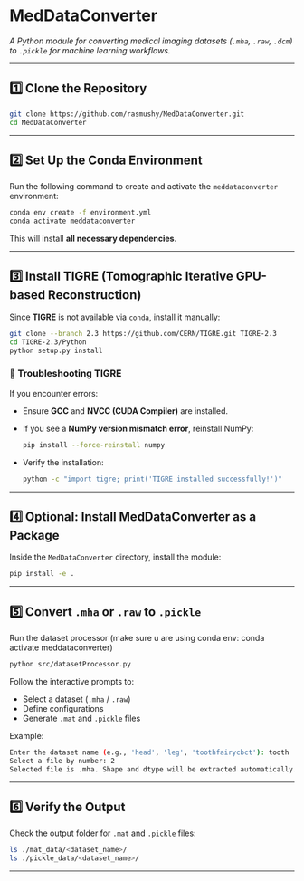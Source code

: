 # **MedDataConverter**
*A Python module for converting medical imaging datasets (`.mha`, `.raw`, `.dcm`) to `.pickle` for machine learning workflows.*

---

## **1️⃣ Clone the Repository**

```bash
git clone https://github.com/rasmushy/MedDataConverter.git
cd MedDataConverter
```

---

## **2️⃣ Set Up the Conda Environment**
Run the following command to create and activate the `meddataconverter` environment:

```bash
conda env create -f environment.yml
conda activate meddataconverter
```

This will install **all necessary dependencies**.

---

## **3️⃣ Install TIGRE (Tomographic Iterative GPU-based Reconstruction)**
Since **TIGRE** is not available via `conda`, install it manually:

```bash
git clone --branch 2.3 https://github.com/CERN/TIGRE.git TIGRE-2.3
cd TIGRE-2.3/Python
python setup.py install
```

### **🔹 Troubleshooting TIGRE**
If you encounter errors:
- Ensure **GCC** and **NVCC (CUDA Compiler)** are installed.
- If you see a **NumPy version mismatch error**, reinstall NumPy:

  ```bash
  pip install --force-reinstall numpy
  ```

- Verify the installation:

  ```bash
  python -c "import tigre; print('TIGRE installed successfully!')"
  ```

---

## **4️⃣ Optional: Install MedDataConverter as a Package**
Inside the `MedDataConverter` directory, install the module:

```bash
pip install -e .
```

---

## **5️⃣ Convert `.mha` or `.raw` to `.pickle`**
Run the dataset processor (make sure u are using conda env: conda activate meddataconverter)

```bash
python src/datasetProcessor.py
```

Follow the interactive prompts to:
- Select a dataset (`.mha` / `.raw`)
- Define configurations
- Generate `.mat` and `.pickle` files

Example:

```bash
Enter the dataset name (e.g., 'head', 'leg', 'toothfairycbct'): tooth
Select a file by number: 2
Selected file is .mha. Shape and dtype will be extracted automatically.
```

---

## **6️⃣ Verify the Output**
Check the output folder for `.mat` and `.pickle` files:

```bash
ls ./mat_data/<dataset_name>/
ls ./pickle_data/<dataset_name>/
```
---
